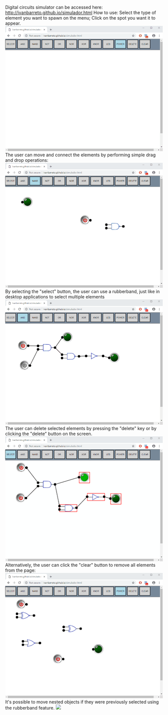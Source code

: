 Digital circuits simulator can be accessed here:
http://ivanbarreto.github.io/simulador.html
How to use:
Select the type of element you want to spawn on the menu;
Click on the spot you want it to appear.
![](img/selectspawn.gif)
The user can move and connect the elements by performing simple drag and drop operations:
![](img/moveconnect.gif)
By selecting the "select" button, the user can use a rubberband, just like in desktop applications to select multiple elements
![](img/multipleselect.gif)
The user can delete selected elements by pressing the "delete" key or by clicking the "delete" button on the screen.
![](img/deleting.gif)
Alternatively, the user can click the "clear" button to remove all elements from the page:
![](img/clear.gif)
It's possible to move nested objects if they were previously selected using the rubberband feature.
![](img/rubberbandmove.gif)
